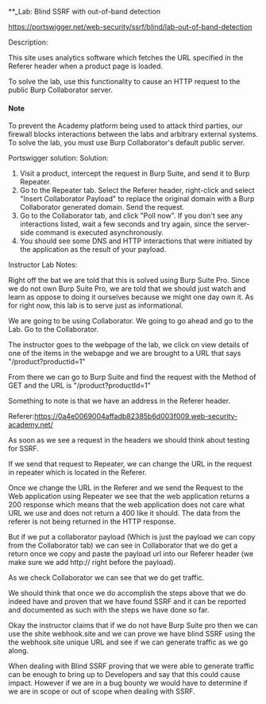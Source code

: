 
**_Lab: Blind SSRF with out-of-band detection

https://portswigger.net/web-security/ssrf/blind/lab-out-of-band-detection

Description: 

This site uses analytics software which fetches the URL specified in the Referer header when a product page is loaded.

To solve the lab, use this functionality to cause an HTTP request to the public Burp Collaborator server.

#### Note

To prevent the Academy platform being used to attack third parties, our firewall blocks interactions between the labs and arbitrary external systems. To solve the lab, you must use Burp Collaborator's default public server.

Portswigger solution:
Solution:
1. Visit a product, intercept the request in Burp Suite, and send it to Burp Repeater.
2. Go to the Repeater tab. Select the Referer header, right-click and select "Insert Collaborator Payload" to replace the original domain with a Burp Collaborator generated domain. Send the request.
3. Go to the Collaborator tab, and click "Poll now". If you don't see any interactions listed, wait a few seconds and try again, since the server-side command is executed asynchronously.
4. You should see some DNS and HTTP interactions that were initiated by the application as the result of your payload.

Instructor Lab Notes:

Right off the bat we are told that this is solved using Burp Suite Pro. Since we do not own Burp Suite Pro, we are told that we should just watch and learn as oppose to doing it ourselves because we might one day own it. As for right now, this lab is to serve just as informational.

We are going to be using Collaborator. We going to go ahead and go to the Lab. Go to the Collaborator. 

The instructor goes to the webpage of the lab, we click on view details of one of the items in the webapge and we are brought to a URL that says "/product?productid=1"

From there we can go to Burp Suite and find the request with the Method of GET and the URL is "/product?productId=1"

Something to note is that we have an address in the Referer header. 

Referer:https://0a4e0069004affadb82385b6d003f009.web-security-academy.net/

As soon as we see a request in the headers we should think about testing for SSRF.

If we send that request to Repeater, we can change the URL in the request in repeater which is located in the Referer.

Once we change the URL in the Referer and we send the Request to the Web application using Repeater we see that the web application returns a 200 response which means that the web application does not care what URL we use and does not return a 400 like it should. The data from the referer is not being returned in the HTTP response.


But if we put a collaborator payload (Which is just the payload we can copy from the Collaborator tab) we can see in Collaborator that we do get a return once we copy and paste the payload url into our Referer header (we make sure we add http:// right before the payload).

As we check Collaborator we can see that we do get traffic.

We should think that once we do accomplish the steps above that we do indeed have and proven that we have found SSRF and it can be reported and documented as such with the steps we have done so far.

Okay the instructor claims that if we do not have Burp Suite pro then we can use the shite webhook.site and we can prove we have blind SSRF using the the webhook.site unique URL and see if we can generate traffic as we go along.

When dealing with Blind SSRF proving that we were able to generate traffic can be enough to bring up to Developers and say that this could cause impact. However if we are in a bug bounty we would have to determine if we are in scope or out of scope when dealing with SSRF.



